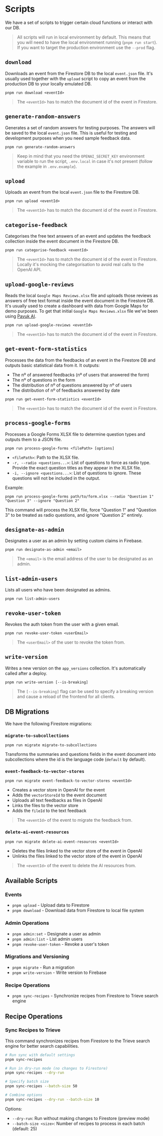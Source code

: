# Scripts

We have a set of scripts to trigger certain cloud functions or interact with our DB.

> All scripts will run in local environment by default. This means that you will need to have the local environment running (`pnpm run start`).
> If you want to target the production environment use the `--prod` flag.

## `download`

Downloads an event from the Firestore DB to the local `event.json` file.
It's usually used together with the `upload` script to copy an event from the production DB to your locally emulated DB.

```shell
pnpm run download <eventId>
```

> The `<eventId>` has to match the document id of the event in Firestore.

## `generate-random-answers`

Generates a set of random answers for testing purposes. The answers will be saved to the local `event.json` file.
This is useful for testing and development purposes when you need sample feedback data.

```shell
pnpm run generate-random-answers
```

> Keep in mind that you need the `OPENAI_SECRET_KEY` environment variable to run the script, `.env.local` in case it's not present (follow the example in `.env.example`).

## `upload`

Uploads an event from the local `event.json` file to the Firestore DB.

```shell
pnpm run upload <eventId>
```

> The `<eventId>` has to match the document id of the event in Firestore.

## `categorise-feedback`

Categorises the free text answers of an event and updates the feedback collection inside the event document in the Firestore DB.

```shell
pnpm run categorise-feedback <eventId>
```

> The `<eventId>` has to match the document id of the event in Firestore.
> Locally it's mocking the categorisation to avoid real calls to the OpenAI API.

## `upload-google-reviews`

Reads the local `Google Maps Reviews.xlsx` file and uploads those reviews as answers of free text format inside the event document in the Firestore DB.
It's usually used to create a dashboard with data from Google Maps for demo purposes.
To get that initial `Google Maps Reviews.xlsx` file we've been using [Pavuk AI](https://pavuk.ai/).

```shell
pnpm run upload-google-reviews <eventId>
```

> The `<eventId>` has to match the document id of the event in Firestore.

## `get-event-form-statistics`

Processes the data from the feedbacks of an event in the Firestore DB and outputs basic statistical data from it.
It outputs:

- The nº of answered feedbacks (nº of users that answered the form)
- The nº of questions in the form
- The distribution of nº of questions answered by nº of users
- The distribution of nº of feedbacks answered by date

```shell
pnpm run get-event-form-statistics <eventId>
```

> The `<eventId>` has to match the document id of the event in Firestore.

## `process-google-forms`

Processes a Google Forms XLSX file to determine question types and outputs them to a JSON file.

```shell
pnpm run process-google-forms <filePath> [options]
```

- `<filePath>`: Path to the XLSX file.
- `-r, --radio <questions...>`: List of questions to force as radio type. Provide the exact question titles as they appear in the XLSX file.
- `-i, --ignore <questions...>`: List of questions to ignore. These questions will not be included in the output.

Example:

```shell
pnpm run process-google-forms path/to/form.xlsx --radio "Question 1" "Question 3" --ignore "Question 2"
```

This command will process the XLSX file, force "Question 1" and "Question 3" to be treated as radio questions, and ignore "Question 2" entirely.

## `designate-as-admin`

Designates a user as an admin by setting custom claims in Firebase.

```shell
pnpm run designate-as-admin <email>
```

> The `<email>` is the email address of the user to be designated as an admin.

## `list-admin-users`

Lists all users who have been designated as admins.

```shell
pnpm run list-admin-users
```

## `revoke-user-token`

Revokes the auth token from the user with a given email.

```shell
pnpm run revoke-user-token <userEmail>
```

> The `<userEmail>` of the user to revoke the token from.

## `write-version`

Writes a new version on the `app_versions` collection.
It's automatically called after a deploy.

```shell
pnpm run write-version [--is-breaking]
```

> The `[--is-breaking]` flag can be used to specify a breaking version and cause a reload of the frontend for all clients.

## DB Migrations

We have the following Firestore migrations:

### `migrate-to-subcollections`

```shell
pnpm run migrate migrate-to-subcollections
```

Transforms the summaries and questions fields in the event document into subcollections where the id is the language code (`default` by default).

### `event-feedback-to-vector-stores`

```shell
pnpm run migrate event-feedback-to-vector-stores <eventId>
```

- Creates a vector store in OpenAI for the event
- Adds the `vectorStoreId` to the event document
- Uploads all text feedbacks as files in OpenAI
- Links the files to the vector store
- Adds the `fileId` to the text feedback

> The `<eventId>` of the event to migrate the feedback from.

### `delete-ai-event-resources`

```shell
pnpm run migrate delete-ai-event-resources <eventId>
```

- Deletes the files linked to the vector store of the event in OpenAI
- Unlinks the files linked to the vector store of the event in OpenAI

> The `<eventId>` of the event to delete the AI resources from.

## Available Scripts

### Events

- `pnpm upload` - Upload data to Firestore
- `pnpm download` - Download data from Firestore to local file system

### Admin Operations

- `pnpm admin:set` - Designate a user as admin
- `pnpm admin:list` - List admin users
- `pnpm revoke-user-token` - Revoke a user's token

### Migrations and Versioning

- `pnpm migrate` - Run a migration
- `pnpm write-version` - Write version to Firebase

### Recipe Operations

- `pnpm sync-recipes` - Synchronize recipes from Firestore to Trieve search engine

## Recipe Operations

### Sync Recipes to Trieve

This command synchronizes recipes from Firestore to the Trieve search engine for better search capabilities.

```bash
# Run sync with default settings
pnpm sync-recipes

# Run in dry-run mode (no changes to Firestore)
pnpm sync-recipes --dry-run

# Specify batch size
pnpm sync-recipes --batch-size 50

# Combine options
pnpm sync-recipes --dry-run --batch-size 10
```

Options:
- `--dry-run`: Run without making changes to Firestore (preview mode)
- `--batch-size <size>`: Number of recipes to process in each batch (default: 25)
